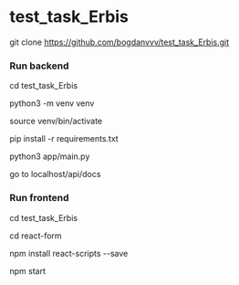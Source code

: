 # test_task_Erbis

git clone https://github.com/bogdanvvv/test_task_Erbis.git


### Run backend

cd test_task_Erbis

python3 -m venv venv

source venv/bin/activate

pip install -r requirements.txt 

python3 app/main.py 

go to localhost/api/docs

### Run frontend

cd test_task_Erbis

cd react-form

npm install react-scripts --save

npm start

